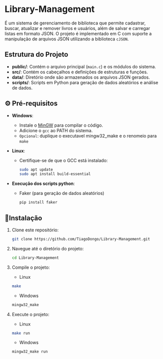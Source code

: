 # Library-Management

É um sistema de gerenciamento de biblioteca que permite cadastrar, buscar, atualizar e remover livros e usuários, além de salvar e carregar listas em formato JSON. O projeto é implementado em C com suporte a manipulação de arquivos JSON utilizando a biblioteca `cJSON`.

## Estrutura do Projeto

- **public/**: Contém o arquivo principal (`main.c`) e os módulos do sistema.
- **src/**: Contém os cabeçalhos e definições de estruturas e funções.
- **data/**: Diretório onde são armazenados os arquivos JSON gerados.
- **scripts/**: Scripts em Python para geração de dados aleatórios e análise de dados.

## ⚙ Pré-requisitos

- **Windows**:
  - Instale o [MinGW](https://sourceforge.net/projects/mingw/) para compilar o código.
  - Adicione o `gcc` ao PATH do sistema.
  - `Opcional`: duplique o executavel mingw32_make e o renomeio para `make`

- **Linux**:
  - Certifique-se de que o GCC está instalado:
    ```bash
    sudo apt update
    sudo apt install build-essential
    ```
- **Execução dos scripts python**:
  - Faker (para geração de dados aleatórios)
    ```bash
    pip install faker 
    ```

## 🚀Instalação

1. Clone este repositório:
   ```bash
   git clone https://github.com/TiagoDongo/Library-Management.git
   ```

2. Navegue até o diretório do projeto:
    ```bash
   cd Library-Management
   ```

3. Compile o projeto:
   - Linux
    ```bash
    make
    ```

    - Windows
    ```bash
    mingw32_make
    ```

4. Execute o projeto:
   - Linux
    ```bash
    make run
    ```

    - Windows
    ```bash
    mingw32_make run
    ```
